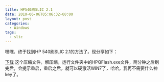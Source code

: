 ```yaml
---
title: HP540刷SLIC 2.1
date: 2010-06-06T05:06:32+00:00
layout: post
categories:
  - Windows
tags:
  - slic
---
```


嘿嘿，终于找到HP 540刷SLIC 2.1的方法了。现分享如下：

[下载](http://cid-574f8e37bafc4791.skydrive.live.com/self.aspx/.Public/sp39426.zip) 这个压缩文件，解压缩，运行文件夹中的HPQFlash.exe文件，两分钟之后刷完后，会提示重启，重启之后，就可以硬激活WIN7了，哈哈，我再不需要什么神key了。